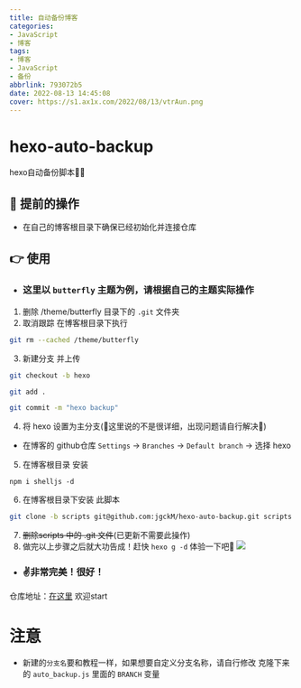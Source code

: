 ```yaml
---
title: 自动备份博客
categories: 
- JavaScript
- 博客
tags:
- 博客
- JavaScript
- 备份
abbrlink: 793072b5
date: 2022-08-13 14:45:08
cover: https://s1.ax1x.com/2022/08/13/vtrAun.png
---
```


# hexo-auto-backup
hexo自动备份脚本👏👏

## 🤜 提前的操作
- 在自己的博客根目录下确保已经初始化并连接仓库

## 👉 使用
- ### 这里以 `butterfly` 主题为例，请根据自己的主题实际操作
1. 删除 /theme/butterfly 目录下的 `.git` 文件夹
2. 取消跟踪 在博客根目录下执行
```bash
git rm --cached /theme/butterfly
```
3. 新建分支 并上传
```bash
git checkout -b hexo

git add .

git commit -m "hexo backup"
```
4. 将 hexo 设置为主分支(🦴这里说的不是很详细，出现问题请自行解决🦴)
- 在博客的 github仓库 `Settings` -> `Branches` -> `Default branch` -> 选择 hexo
5. 在博客根目录 安装
```
npm i shelljs -d
```
6. 在博客根目录下安装 此脚本
```bash
git clone -b scripts git@github.com:jgckM/hexo-auto-backup.git scripts
```
7. ~~删除scripts 中的 .git 文件~~(已更新不需要此操作)
8. 做完以上步骤之后就大功告成！赶快 `hexo g -d` 体验一下吧👏
![](https://raw.githubusercontent.com/jgckM/hexo-auto-backup/main/image/Snipaste_2022-08-13_13-57-45.png)

- ### ✌非常完美！很好！
仓库地址：[在这里](https://github.com/jgckM/hexo-auto-backup) 欢迎start

# 注意
- 新建的`分支名`要和教程一样，如果想要自定义分支名称，请自行修改 克隆下来的 `auto_backup.js` 里面的 `BRANCH` 变量
